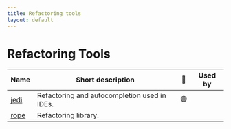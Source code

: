 ```yaml
---
title: Refactoring tools
layout: default
---
```


# Refactoring Tools

| Name                                                        | Short description                            | 🚦  | Used by |
| ----------------------------------------------------------- | -------------------------------------------- | --- | :-----: |
| [jedi](https://jedi.readthedocs.io/en/stable/)              | Refactoring and autocompletion used in IDEs. | 🟢  |         |
| [rope](https://rope.readthedocs.io/en/latest/overview.html) | Refactoring library.                         |     |         |
